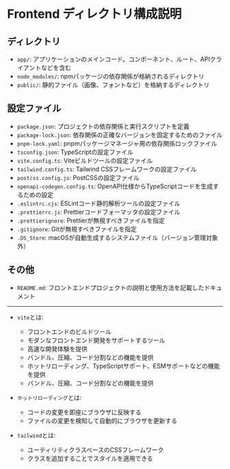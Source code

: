 # Frontend ディレクトリ構成説明

## ディレクトリ
- `app/`: アプリケーションのメインコード。コンポーネント、ルート、APIクライアントなどを含む
- `node_modules/`: npmパッケージの依存関係が格納されるディレクトリ
- `public/`: 静的ファイル（画像、フォントなど）を格納するディレクトリ

## 設定ファイル
- `package.json`: プロジェクトの依存関係と実行スクリプトを定義
- `package-lock.json`: 依存関係の正確なバージョンを固定するためのファイル
- `pnpm-lock.yaml`: pnpmパッケージマネージャ用の依存関係ロックファイル
- `tsconfig.json`: TypeScriptの設定ファイル
- `vite.config.ts`: Viteビルドツールの設定ファイル
- `tailwind.config.ts`: Tailwind CSSフレームワークの設定ファイル
- `postcss.config.js`: PostCSSの設定ファイル
- `openapi-codegen.config.ts`: OpenAPI仕様からTypeScriptコードを生成するための設定
- `.eslintrc.cjs`: ESLintコード静的解析ツールの設定ファイル
- `.prettierrc.js`: Prettierコードフォーマッタの設定ファイル
- `.prettierignore`: Prettierが無視すべきファイルを指定
- `.gitignore`: Gitが無視すべきファイルを指定
- `.DS_Store`: macOSが自動生成するシステムファイル（バージョン管理対象外）

## その他
- `README.md`: フロントエンドプロジェクトの説明と使用方法を記載したドキュメント

---

- `vite`とは:
    - フロントエンドのビルドツール
    - モダンなフロントエンド開発をサポートするツール
    - 高速な開発体験を提供
    - バンドル、圧縮、コード分割などの機能を提供
    - ホットリローディング、TypeScriptサポート、ESMサポートなどの機能を提供
    - バンドル、圧縮、コード分割などの機能を提供
- `ホットリローディング`とは:
    - コードの変更を即座にブラウザに反映する
    - ファイルの変更を検知して自動的にブラウザを更新する

- `tailwind`とは:
    - ユーティリティクラスベースのCSSフレームワーク
    - クラスを追加することでスタイルを適用できる
